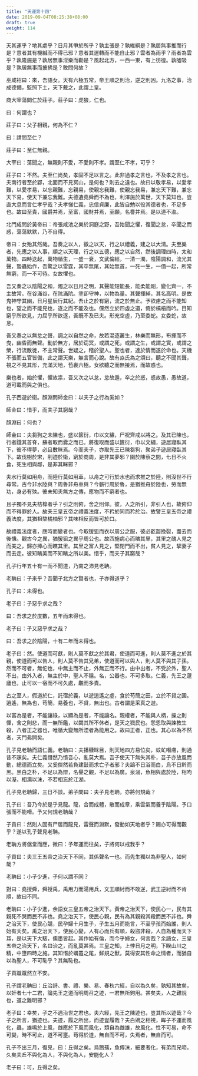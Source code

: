 ```yaml
---
title: "天運第十四"
date: 2019-09-04T08:25:38+08:00
draft: true
weight: 114
---
```




天其運乎？地其處乎？日月其爭於所乎？孰主張是？孰維綱是？孰居無事推而行是？意者其有機緘而不得已邪？意者其運轉而不能自止邪？雲者為雨乎？雨者為雲乎？孰隆施是？孰居無事淫樂而勸是？風起北方，一西一東，有上彷徨。孰噓吸是？孰居無事而披拂是？敢問何故？

巫咸祒曰：來，吾語女。天有六極五常，帝王順之則治，逆之則凶。九洛之事，治成德備，監照下土，天下戴之，此謂上皇。



商大宰蕩問仁於莊子。莊子曰：虎狼，仁也。

曰：何謂也？

莊子曰：父子相親，何為不仁？

曰：請問至仁？

莊子曰：至仁無親。

大宰曰：蕩聞之，無親則不愛，不愛則不孝。謂至仁不孝，可乎？

莊子曰：不然。夫至仁尚矣，孝固不足以言之。此非過孝之言也，不及孝之言也。夫南行者至於郢，北面而不見冥山，是何也？則去之遠也。故曰以敬孝易，以愛孝難，以愛孝易，以忘親難，忘親易，使親忘我難，使親忘我易，兼忘天下難，兼忘天下易，使天下兼忘我難。夫德遺堯舜而不為也，利澤施於萬世，天下莫知也，豈直大息而言仁孝乎哉？夫孝悌仁義，忠信貞廉，此皆自勉以役其德者也，不足多也。故曰至貴，國爵并焉，至富，國財并焉，至願，名譽并焉。是以道不渝。



北門成問於黃帝曰：帝張咸池之樂於洞庭之野，吾始聞之懼，復聞之怠，卒聞之而惑，蕩蕩默默，乃不自得。

帝曰：女殆其然哉。吾奏之以人，徵之以天，行之以禮義，建之以大清。夫至樂者，先應之以人事，順之以天理，行之以五德，應之以自然，然後調理四時，太和萬物。四時迭起，萬物循生，一盛一衰，文武倫經，一清一濁，陰陽調和，流光其聲，蟄蟲始作，吾驚之以雷霆，其卒無尾，其始無首，一死一生，一僨一起，所常無窮，而一不可待。女故懼也。

吾又奏之以陰陽之和，燭之以日月之明，其聲能短能長，能柔能剛，變化齊一，不主故常。在谷滿谷，在阬滿阬。塗卻守神，以物為量。其聲揮綽，其名高明。是故鬼神守其幽，日月星辰行其紀。吾止之於有窮，流之於無止。予欲慮之而不能知也，望之而不能見也，逐之而不能及也。儻然立於四虛之道，倚於槁梧而吟。目知窮乎所欲見，力屈乎所欲逐，吾既不及已夫。形充空虛，乃至委蛇。女委蛇，故怠。

吾又奏之以無怠之聲，調之以自然之命，故若混逐叢生，林樂而無形，布揮而不曳，幽昏而無聲。動於無方，居於窈冥，或謂之死，或謂之生，或謂之實，或謂之榮，行流散徙，不主常聲。世疑之，稽於聖人。聖也者，達於情而遂於命也。天機不張而五官皆備，此之謂天樂，無言而心說。故有焱氏為之頌曰，聽之不聞其聲，視之不見其形，充滿天地，苞裹六極。女欲聽之而無接焉，而故惑也。

樂也者，始於懼，懼故祟，吾又次之以怠，怠故遁，卒之於惑，惑故愚，愚故道，道可載而與之俱也。



孔子西遊於衞。顏淵問師金曰：以夫子之行為奚如？

師金曰：惜乎，而夫子其窮哉？

顏淵曰：何也？

師金曰：夫芻狗之未陳也，盛以篋衍，巾以文繡，尸祝齊戒以將之。及其已陳也，行者踐其首脊，蘇者取而爨之而已。將復取而盛以篋衍，巾以文繡，遊居寢臥其下，彼不得夢，必且數眯焉。今而夫子，亦取先王已陳芻狗，聚弟子遊居寢臥其下。故伐樹於宋，削迹於衞，窮於商周，是非其夢邪？圍於陳蔡之間，七日不火食，死生相與鄰，是非其眯邪？

夫水行莫如用舟，而陸行莫如用車，以舟之可行於水也而求推之於陸，則沒世不行尋常。古今非水陸與？周魯非舟車與？今蘄行周於魯，是猶推舟於陸也，勞而無功，身必有殃。彼未知夫無方之傳，應物而不窮者也。

且子獨不見夫桔槹者乎？引之則俯，舍之則仰。彼，人之所引，非引人也，故俯仰而不得罪於人。故夫三皇五帝之禮義法度，不矜於同而矜於治。故譬三皇五帝之禮義法度，其猶柤棃橘柚邪？其味相反而皆可於口。

故禮義法度者，應時而變者也。今取猨狙而衣以周公之服，彼必齕齧挽裂，盡去而後慊。觀古今之異，猶猨狙之異乎周公也。故西施病心而矉其里，其里之醜人見之而美之，歸亦捧心而矉其里。其里之富人見之，堅閉門而不出，貧人見之，挈妻子而去走。彼知矉美而不知矉之所以美。惜乎，而夫子其窮哉？



孔子行年五十有一而不聞道，乃南之沛見老聃。

老聃曰：子來乎？吾聞子北方之賢者也，子亦得道乎？

孔子曰：未得也。

老子曰：子惡乎求之哉？

曰：吾求之於度數，五年而未得也。

老子曰：子又惡乎求之哉？

曰：吾求之於陰陽，十有二年而未得也。

老子曰：然。使道而可獻，則人莫不獻之於其君，使道而可進，則人莫不進之於其親，使道而可以告人，則人莫不告其兄弟，使道而可以與人，則人莫不與其子孫。然而不可者，無佗也，中無主而不止，外無正而不行。由中出者，不受於外，聖人不出，由外入者，無主於中，聖人不隱。名，公器也，不可多取。仁義，先王之蘧廬也，止可以一宿而不可久處，覯而多責。

古之至人，假道於仁，託宿於義，以遊逍遙之虛，食於苟簡之田，立於不貸之圃。逍遙，無為也，苟簡，易養也，不貸，無出也。古者謂是采真之遊。

以富為是者，不能讓祿，以顯為是者，不能讓名。親權者，不能與人柄，操之則慄，舍之則悲，而一無所鑑，以闚其所不休者，是天之戮民也。怨恩取與諫教生殺，八者正之器也，唯循大變無所湮者為能用之。故曰正者，正也。其心以為不然者，天門弗開矣。



孔子見老聃而語仁義。老聃曰：夫播穅眯目，則天地四方易位矣，蚊虻噆膚，則通昔不寐矣。夫仁義憯然乃憤吾心，亂莫大焉。吾子使天下無失其朴，吾子亦放風而動，總德而立矣。又奚傑然若負建鼓而求亡子者邪？夫鵠不日浴而白，烏不日黔而黑。黑白之朴，不足以為辯，名譽之觀，不足以為廣。泉涸，魚相與處於陸，相呴以溼，相濡以沫，不若相忘於江湖。



孔子見老聃歸，三日不談。弟子問曰：夫子見老聃，亦將何規哉？

孔子曰：吾乃今於是乎見龍。龍，合而成體，散而成章，乘雲氣而養乎陰陽。予口張而不能嗋。予又何規老聃哉？

子貢曰：然則人固有尸居而龍見，雷聲而淵默，發動如天地者乎？賜亦可得而觀乎？遂以孔子聲見老聃。

老聃方將倨堂而應，微曰：予年運而往矣，子將何以戒我乎？

子貢曰：夫三王五帝之治天下不同，其係聲名一也。而先生獨以為非聖人，如何哉？

老聃曰：小子少進，子何以謂不同？

對曰：堯授舜，舜授禹，禹用力而湯用兵，文王順紂而不敢逆，武王逆紂而不肯順，故曰不同。

老聃曰：小子少進，余語女三皇五帝之治天下。黃帝之治天下，使民心一，民有其親死不哭而民不非也。堯之治天下，使民心親，民有為其親殺其殺而民不非也。舜之治天下，使民心競，民孕婦十月生子，子生五月而能言，不至乎孩而始誰，則人始有夭矣。禹之治天下，使民心變，人有心而兵有順，殺盜非殺，人自為種而天下耳，是以天下大駭，儒墨皆起。其作始有倫，而今乎婦女，何言哉？余語女，三皇五帝之治天下，名曰治之，而亂莫甚焉。三皇之知，上悖日月之明，下睽山川之精，中墮四時之施。其知憯於蠣蠆之尾，鮮規之獸，莫得安其性命之情者，而猶自以為聖人，不可恥乎？其無恥也。

子貢蹴蹴然立不安。



孔子謂老聃曰：丘治詩、書、禮、樂、易、春秋六經，自以為久矣，孰知其故矣，以奸者七十二君，論先王之道而明周召之迹，一君無所鉤用。甚矣夫，人之難說也，道之難明邪？

老子曰：幸矣，子之不遇治世之君也。夫六經，先王之陳迹也，豈其所以迹哉？今子之所言，猶迹也。夫迹，履之所出，而迹豈履哉？夫白鶂之相視，眸子不運而風化，蟲，雄鳴於上風，雌應於下風而風化，類自為雌雄，故風化。性不可易，命不可變，時不可止，道不可壅。苟得於道，無自而不可，失焉者，無自而可。

孔子不出三月，復見，曰：丘得之矣。烏鵲孺，魚傅沫，細要者化，有弟而兄啼。久矣夫丘不與化為人，不與化為人，安能化人？

老子曰：可，丘得之矣。